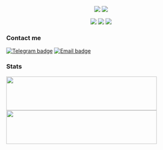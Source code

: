 <p align="center">
    <img src="https://img.shields.io/badge/python-%25.svg?style=for-the-badge&logoColor=dadada&color=000000&logo=python"/>
    <img src="https://img.shields.io/badge/lua-%25.svg?style=for-the-badge&color=000000&logoColor=dadada&logo=lua"/>
</p>

<p align="center">
    <img src="https://img.shields.io/badge/gentoo-%25.svg?style=for-the-badge&color=000000&logoColor=dadada&logo=gentoo"/>
    <img src="https://img.shields.io/badge/termux-%25.svg?style=for-the-badge&color=000000&logoColor=dadada&logo=android"/>
    <img src="https://img.shields.io/badge/neovim-%25.svg?style=for-the-badge&color=000000&logoColor=dadada&logo=neovim"/>
</p>

<!-- TOLEARN LIST: -->
<!-- - Rust -->

### **Contact me**

[![Telegram badge]](https://t.me/mrtnvgr)
[![Email badge]](mailto:martynovegorOF@yandex.ru)

### **Stats**

<img
    src="https://github-readme-stats-git-masterrstaa-rickstaa.vercel.app/api?username=mrtnvgr&count_private=true&hide_title=true&bg_color=000000&text_color=dadada&show_icons=true&icon_color=dadada&ring_color=dadada&include_all_commits=true&hide=stars,contribs,commits&border_radius=0&hide_rank=true&card_width=400px&custom_title=.&border_color=ffffff00"
    width="400px"
    height="90px"
/>
<img
     src="https://github-readme-stats.vercel.app/api/wakatime?username=mrtnvgr&hide_title=true&bg_color=000000&text_color=dadada&border_radius=0&border_color=ffffff00&custom_title=.&langs_count=3&hide_progress=true"
     width="400px"
     height="90px"
/>

[Telegram Badge]: https://img.shields.io/badge/telegram-%25.svg?style=for-the-badge&color=000000&logoColor=dadada&logo=telegram
[Email Badge]: https://img.shields.io/badge/email-%25.svg?style=for-the-badge&color=000000&logoColor=dadada
